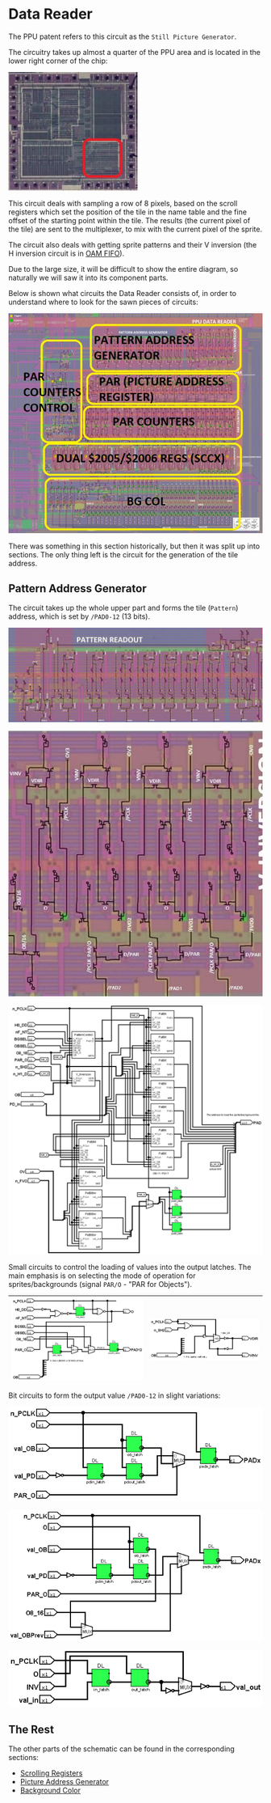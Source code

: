 # Data Reader

The PPU patent refers to this circuit as the `Still Picture Generator`.

The circuitry takes up almost a quarter of the PPU area and is located in the lower right corner of the chip:

![ppu_locator_dataread](/BreakingNESWiki/imgstore/ppu/ppu_locator_dataread.jpg)

This circuit deals with sampling a row of 8 pixels, based on the scroll registers which set the position of the tile in the name table and the fine offset of the starting point within the tile.
The results (the current pixel of the tile) are sent to the multiplexer, to mix with the current pixel of the sprite.

The circuit also deals with getting sprite patterns and their V inversion (the H inversion circuit is in [OAM FIFO](fifo.md)).

Due to the large size, it will be difficult to show the entire diagram, so naturally we will saw it into its component parts.

Below is shown what circuits the Data Reader consists of, in order to understand where to look for the sawn pieces of circuits:

![ppu_dataread_sections](/BreakingNESWiki/imgstore/ppu/ppu_dataread_sections.jpg)

There was something in this section historically, but then it was split up into sections. The only thing left is the circuit for the generation of the tile address.

## Pattern Address Generator

The circuit takes up the whole upper part and forms the tile (`Pattern`) address, which is set by `/PAD0-12` (13 bits).

![ppu_dataread_pattern_readout](/BreakingNESWiki/imgstore/ppu/ppu_dataread_pattern_readout.jpg)

![ppu_dataread_vinv](/BreakingNESWiki/imgstore/ppu/ppu_dataread_vinv.jpg)

![PatGen](/BreakingNESWiki/imgstore/ppu/PatGen.png)

Small circuits to control the loading of values into the output latches. The main emphasis is on selecting the mode of operation for sprites/backgrounds (signal `PAR/O` - "PAR for Objects").

|![PatControl](/BreakingNESWiki/imgstore/ppu/PatControl.png)|![PatV_Inversion](/BreakingNESWiki/imgstore/ppu/PatV_Inversion.png)|
|---|---|

Bit circuits to form the output value `/PAD0-12` in slight variations:

![PatBit](/BreakingNESWiki/imgstore/ppu/PatBit.png)

![PatBit4](/BreakingNESWiki/imgstore/ppu/PatBit4.png)

![PatBitInv](/BreakingNESWiki/imgstore/ppu/PatBitInv.png)

## The Rest

The other parts of the schematic can be found in the corresponding sections:

- [Scrolling Registers](scroll_regs.md)
- [Picture Address Generator](pargen.md)
- [Background Color](bgcol.md)
